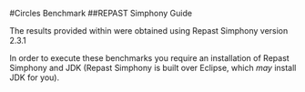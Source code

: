 #Circles Benchmark
##REPAST Simphony Guide

The results provided within were obtained using Repast Simphony version 2.3.1

In order to execute these benchmarks you require an installation of Repast Simphony and JDK (Repast Simphony is built over Eclipse, which *may* install JDK for you).


